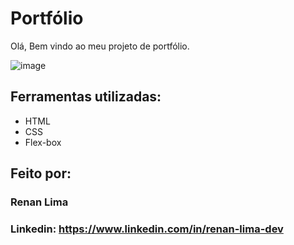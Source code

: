 # Portfólio
Olá, Bem vindo ao meu projeto de portfólio.

![image](https://user-images.githubusercontent.com/77756047/211304452-220fedf0-f91b-490f-8a65-a60ce860bc5c.png)

## Ferramentas utilizadas:

* HTML
* CSS
* Flex-box

## Feito por:
### Renan Lima

### Linkedin: https://www.linkedin.com/in/renan-lima-dev
